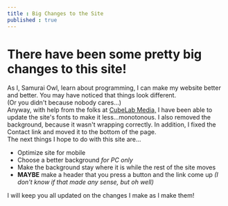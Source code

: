 ```yaml
---
title : Big Changes to the Site
published : true
---
```

<h1>There have been some pretty big changes to this site!</h1>
<p>As I, Samurai Owl, learn about programming, I can make my website better and better. You may have noticed that things look different.<br>(Or you didn't because nobody cares...)<br>Anyway, with help from the folks at <a href="https://cubelabmedia.com" target="_blank">CubeLab Media,</a> I have been able to update the site's fonts to make it less...monotonous. I also removed the background, because it wasn't wrapping correctly. In addition, I fixed the Contact link and moved it to the bottom of the page.<br>The next things I hope to do with this site are...</p>
<ul><li>Optimize site for mobile</li><li>Choose a better background <em>for PC only</em></li><li>Make the background stay where it is while the rest of the site moves</li><li><strong>MAYBE</strong> make a header that you press a button and the link come up <em>(I don't know if that made any sense, but oh well)</em>
</ul>
<p>I will keep you all updated on the changes I make as I make them!</p>

